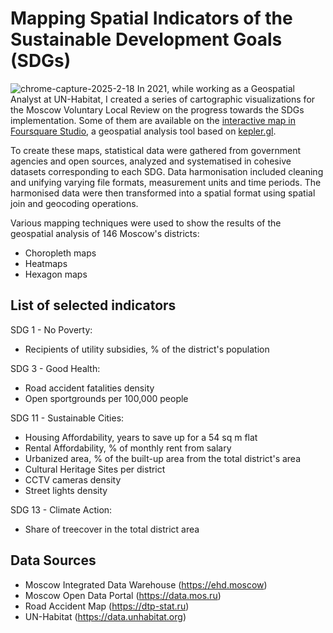 # Mapping Spatial Indicators of the Sustainable Development Goals (SDGs)
![chrome-capture-2025-2-18](https://github.com/user-attachments/assets/c328b8f4-d9cd-44ec-99b3-99977381db14)
In 2021, while working as a Geospatial Analyst at UN-Habitat, I created a series of cartographic visualizations for the Moscow Voluntary Local Review on the progress towards the SDGs implementation. Some of them are available on the [interactive map in Foursquare Studio](https://studio.foursquare.com/public/761de512-4d24-4acc-99ae-3e7bf93f2bf5), a geospatial analysis tool based on [kepler.gl](https://kepler.gl).

To create these maps, statistical data were gathered from government agencies and open sources, analyzed and systematised in cohesive datasets corresponding to each SDG. Data harmonisation included cleaning and unifying varying file formats, measurement units and time periods. The harmonised data were then transformed into a spatial format using spatial join and geocoding operations.

Various mapping techniques were used to show the results of the geospatial analysis of 146 Moscow's districts:
- Choropleth maps
- Heatmaps
- Hexagon maps

## List of selected indicators
SDG 1 - No Poverty:
- Recipients of utility subsidies, % of the district's population

SDG 3 - Good Health:
- Road accident fatalities density
- Open sportgrounds per 100,000 people

SDG 11 - Sustainable Cities:
- Housing Affordability, years to save up for a 54 sq m flat
- Rental Affordability, % of monthly rent from salary
- Urbanized area, % of the built-up area from the total district's area
- Cultural Heritage Sites per district
- CCTV cameras density
- Street lights density

SDG 13 - Climate Action:
- Share of treecover in the total district area

## Data Sources
- Moscow Integrated Data Warehouse (https://ehd.moscow)
- Moscow Open Data Portal (https://data.mos.ru)
- Road Accident Map (https://dtp-stat.ru)
- UN-Habitat (https://data.unhabitat.org)
